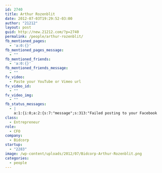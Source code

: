 ```yaml
---
id: 2740
title: Arthur Rozenblit
date: 2012-07-03T19:29:52-03:00
author: "21212"
layout: post
guid: http://new.21212.com/?p=2740
permalink: /people/arthur-rozenblit/
fb_mentioned_pages:
  - 'a:0:{}'
fb_mentioned_pages_message:
  - ""
fb_mentioned_friends:
  - 'a:0:{}'
fb_mentioned_friends_message:
  - ""
fv_video:
  - Paste your YouTube or Vimeo url
fv_video_id:
  - ""
fv_video_img:
  - ""
fb_status_messages:
  - |
    a:1:{i:0;a:2:{s:7:"message";s:313:"Failed posting to your Facebook Timeline. Error: {"message":"Object at URL 'http://new.21212.com/people/arthur-rozenblit/' of type 'article' is invalid because it specifies multiple 'og:url' values: http://new.21212.com/people/arthur-rozenblit/, http://new.21212.com/people/arthur-rozenblit/.","type":"Exception"}";s:5:"error";s:1:"1";}}
class:
  - Entrepreneur
role:
  - CFO
company:
  - Bidcorp
startup:
  - "2283"
image: /wp-content/uploads/2012/07/Bidcorp-Arthur-Rozenblit.png
categories:
  - people
---
```


